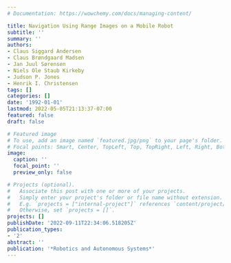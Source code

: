```yaml
---
# Documentation: https://wowchemy.com/docs/managing-content/

title: Navigation Using Range Images on a Mobile Robot
subtitle: ''
summary: ''
authors:
- Claus Siggard Andersen
- Claus Brøndgaard Madsen
- Jan Juul Sørensen
- Niels Ole Staub Kirkeby
- Judson P. Jones
- Henrik I. Christensen
tags: []
categories: []
date: '1992-01-01'
lastmod: 2022-05-05T21:13:37-07:00
featured: false
draft: false

# Featured image
# To use, add an image named `featured.jpg/png` to your page's folder.
# Focal points: Smart, Center, TopLeft, Top, TopRight, Left, Right, BottomLeft, Bottom, BottomRight.
image:
  caption: ''
  focal_point: ''
  preview_only: false

# Projects (optional).
#   Associate this post with one or more of your projects.
#   Simply enter your project's folder or file name without extension.
#   E.g. `projects = ["internal-project"]` references `content/project/deep-learning/index.md`.
#   Otherwise, set `projects = []`.
projects: []
publishDate: '2022-09-11T22:34:06.518205Z'
publication_types:
- '2'
abstract: ''
publication: '*Robotics and Autonomous Systems*'
---
```

